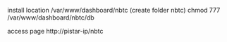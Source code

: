 install location
/var/www/dashboard/nbtc (create folder nbtc)
chmod 777 /var/www/dashboard/nbtc/db

access page
http://pistar-ip/nbtc
